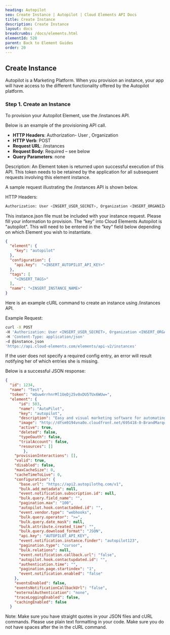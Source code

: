 ```yaml
---
heading: Autopilot
seo: Create Instance | Autopilot | Cloud Elements API Docs
title: Create Instance
description: Create Instance
layout: docs
breadcrumbs: /docs/elements.html
elementId: 528
parent: Back to Element Guides
order: 20
---
```


## Create Instance

Autopilot is a Marketing Platform. When you provision an instance, your app will have access to the different functionality offered by the Autopilot platform.

### Step 1. Create an Instance

To provision your Autopilot Element, use the /instances API.

Below is an example of the provisioning API call.

* __HTTP Headers__: Authorization- User <user secret>, Organization <organization secret>
* __HTTP Verb__: POST
* __Request URL__: /instances
* __Request Body__: Required – see below
* __Query Parameters__: none

Description: An Element token is returned upon successful execution of this API. This token needs to be retained by the application for all subsequent requests involving this element instance.

A sample request illustrating the /instances API is shown below.

HTTP Headers:

```bash
Authorization: User <INSERT_USER_SECRET>, Organization <INSERT_ORGANIZATION_SECRET>

```
This instance.json file must be included with your instance request.  Please fill your information to provision.  The “key” into Cloud Elements Autopilot is "autopilot".  This will need to be entered in the “key” field below depending on which Element you wish to instantiate.

```JSON
{
  "element": {
    "key": "autopilot"
  },
  "configuration": {
    "api.key":  "<INSERT_AUTOPILOT_API_KEY>"
  },
  "tags": [
    "<INSERT_TAGS>"
  ],
  "name": "<INSERT_INSTANCE_NAME>"
}
```

Here is an example cURL command to create an instance using /instances API.

Example Request:

```bash
curl -X POST
-H 'Authorization: User <INSERT_USER_SECRET>, Organization <INSERT_ORGANIZATION_SECRET>'
-H 'Content-Type: application/json'
-d @instance.json
'https://api.cloud-elements.com/elements/api-v2/instances'
```

If the user does not specify a required config entry, an error will result notifying her of which entries she is missing.

Below is a successful JSON response:

```JSON
{
  "id": 1234,
  "name": "Test",
  "token": "mQuw4rrhnrMl1UeDj25v0xDU5TUx6WUw=",
  "element": {
      "id": 503,
      "name": "AutoPilot",
      "key": "autopilot",
      "description": "Easy and visual marketing software for automating the customer journey",
      "image": "http://dfsm9194vna0o.cloudfront.net/695418-0-BrandMarqueBlack.png",
      "active": true,
      "deleted": false,
      "typeOauth": false,
      "trialAccount": false,
      "resources": []
        },
    "provisionInteractions": [],
    "valid": true,
    "disabled": false,
    "maxCacheSize": 0,
    "cacheTimeToLive": 0,
    "configuration": {
      "base.url": "https://api2.autopilothq.com/v1",
      "bulk.add_metadata": null,
      "event.notification.subscription.id": null,
      "bulk.query.field_name": "",
      "pagination.max": "100",
      "autopilot.hook.contactadded.id": "",
      "event.vendor.type": "webhooks",
      "bulk.query.operator": ">=",
      "bulk.query.date_mask": null,
      "bulk.attribute.created_time": "",
      "bulk.query.download_format": "JSON",
      "api.key": "AUTOPILOT_API_KEY",
      "event.notification.instance.finder": "autopilot123",
      "pagination.type": "cursor",
      "bulk.relations": null,
      "event.notification.callback.url": "false",
      "autopilot.hook.contactupdated.id": "",
      "authentication.time": "",
      "pagination.page.startindex": "1",
      "event.notification.enabled": "false"
    },
    "eventsEnabled": false,
    "eventsNotificationCallbackUrl": "false",
    "externalAuthentication": "none",
    "traceLoggingEnabled": false,
    "cachingEnabled": false
  }
```

Note:  Make sure you have straight quotes in your JSON files and cURL commands.  Please use plain text formatting in your code.  Make sure you do not have spaces after the in the cURL command.
